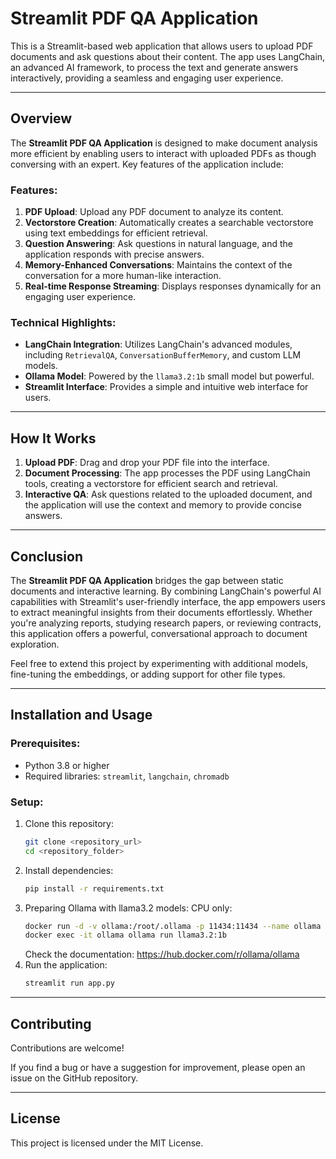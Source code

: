 # Streamlit PDF QA Application

This is a Streamlit-based web application that allows users to upload PDF documents and ask questions about their content. The app uses LangChain, an advanced AI framework, to process the text and generate answers interactively, providing a seamless and engaging user experience.

---

## Overview

The **Streamlit PDF QA Application** is designed to make document analysis more efficient by enabling users to interact with uploaded PDFs as though conversing with an expert. Key features of the application include:

### Features:
1. **PDF Upload**: Upload any PDF document to analyze its content.
2. **Vectorstore Creation**: Automatically creates a searchable vectorstore using text embeddings for efficient retrieval.
3. **Question Answering**: Ask questions in natural language, and the application responds with precise answers.
4. **Memory-Enhanced Conversations**: Maintains the context of the conversation for a more human-like interaction.
5. **Real-time Response Streaming**: Displays responses dynamically for an engaging user experience.

### Technical Highlights:
- **LangChain Integration**: Utilizes LangChain's advanced modules, including `RetrievalQA`, `ConversationBufferMemory`, and custom LLM models.
- **Ollama Model**: Powered by the `llama3.2:1b` small model but powerful.
- **Streamlit Interface**: Provides a simple and intuitive web interface for users.

---

## How It Works

1. **Upload PDF**: Drag and drop your PDF file into the interface.
2. **Document Processing**: The app processes the PDF using LangChain tools, creating a vectorstore for efficient search and retrieval.
3. **Interactive QA**: Ask questions related to the uploaded document, and the application will use the context and memory to provide concise answers.

---

## Conclusion

The **Streamlit PDF QA Application** bridges the gap between static documents and interactive learning. By combining LangChain's powerful AI capabilities with Streamlit's user-friendly interface, the app empowers users to extract meaningful insights from their documents effortlessly. Whether you're analyzing reports, studying research papers, or reviewing contracts, this application offers a powerful, conversational approach to document exploration.

Feel free to extend this project by experimenting with additional models, fine-tuning the embeddings, or adding support for other file types.

---

## Installation and Usage

### Prerequisites:
- Python 3.8 or higher
- Required libraries: `streamlit`, `langchain`, `chromadb`

### Setup:
1. Clone this repository:
   ```bash
   git clone <repository_url>
   cd <repository_folder>
2. Install dependencies:
   ```bash
   pip install -r requirements.txt
   ```
3. Preparing Ollama with llama3.2 models:
   CPU only:
   ```bash
   docker run -d -v ollama:/root/.ollama -p 11434:11434 --name ollama ollama/ollama
   docker exec -it ollama ollama run llama3.2:1b
   ```
   Check the documentation: https://hub.docker.com/r/ollama/ollama
4. Run the application:
   ```bash
   streamlit run app.py
   ```

---

## Contributing

Contributions are welcome!

If you find a bug or have a suggestion for improvement, please open an issue on the GitHub repository.


---

## License

This project is licensed under the MIT License.